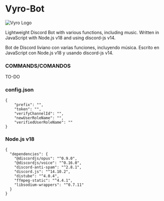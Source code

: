 # Vyro-Bot

![Vyro Logo](https://media.discordapp.net/attachments/1092408398307397732/1092409287835390042/image.png)

Lightweight Discord Bot with various functions, including music. Written in JavaScript with Node.js v18 and using discord-js v14.

Bot de Discord liviano con varias funciones, incluyendo música. Escrito en JavaScript con Node.js v18 y usando discord-js v14.

### COMMANDS/COMANDOS
TO-DO

### config.json
```
{
	"prefix": "",
	"token": "",
	"verifyChannelId": "",
	"newUserRoleName": "",
	"verifiedUserRoleName": ""
}
```
### Node.js v18
```
{
  "dependencies": {
    "@discordjs/opus": "^0.9.0",
    "@discordjs/voice": "^0.16.0",
    "discord-anti-spam": "^2.8.1",
    "discord.js": "^14.10.2",
    "distube": "^4.0.4",
    "ffmpeg-static": "^4.4.1",
    "libsodium-wrappers": "^0.7.11"
  }
}
```
